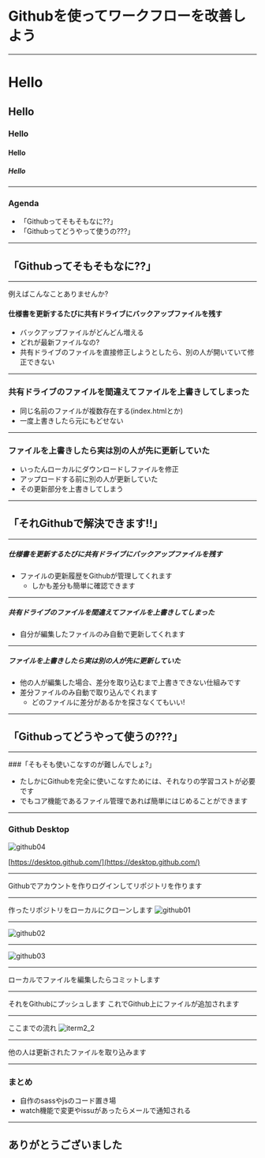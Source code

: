 Githubを使ってワークフローを改善しよう
===

---

# Hello
## Hello
### Hello
#### Hello
##### Hello

---

### Agenda

- 「Githubってそもそもなに??」
- 「Githubってどうやって使うの???」

---

## 「Githubってそもそもなに??」

---

例えばこんなことありませんか?

#### 仕様書を更新するたびに共有ドライブにバックアップファイルを残す

- バックアップファイルがどんどん増える
- どれが最新ファイルなの?
- 共有ドライブのファイルを直接修正しようとしたら、別の人が開いていて修正できない

---

### 共有ドライブのファイルを間違えてファイルを上書きしてしまった

- 同じ名前のファイルが複数存在する(index.htmlとか)
- 一度上書きしたら元にもどせない

---

### ファイルを上書きしたら実は別の人が先に更新していた

- いったんローカルにダウンロードしファイルを修正
- アップロードする前に別の人が更新していた
- その更新部分を上書きしてしまう

---

## 「それGithubで解決できます!!」

---

##### 仕様書を更新するたびに共有ドライブにバックアップファイルを残す

- ファイルの更新履歴をGithubが管理してくれます
  - しかも差分も簡単に確認できます

---

##### 共有ドライブのファイルを間違えてファイルを上書きしてしまった

- 自分が編集したファイルのみ自動で更新してくれます

---

##### ファイルを上書きしたら実は別の人が先に更新していた

- 他の人が編集した場合、差分を取り込むまで上書きできない仕組みです
- 差分ファイルのみ自動で取り込んでくれます
  - どのファイルに差分があるかを探さなくてもいい!

---

## 「Githubってどうやって使うの???」

---

###「そもそも使いこなすのが難しんでしょ?」

- たしかにGithubを完全に使いこなすためには、それなりの学習コストが必要です
- でもコア機能であるファイル管理であれば簡単にはじめることができます

---

### Github Desktop
![github04](assets/images/github04.png)

[https://desktop.github.com/](https://desktop.github.com/)

---

Githubでアカウントを作りログインしてリポジトリを作ります

---

作ったリポジトリをローカルにクローンします
![github01](assets/images/github01.png)

---

![github02](assets/images/github02.png)

---

![github03](assets/images/github03.png)

---

ローカルでファイルを編集したらコミットします

---

それをGithubにプッシュします
これでGithub上にファイルが追加されます

---


ここまでの流れ
![iterm2_2](assets/images/github05.png)

---

他の人は更新されたファイルを取り込みます

---

### まとめ


- 自作のsassやjsのコード置き場
- watch機能で変更やissuがあったらメールで通知される


---

## ありがとうございました
